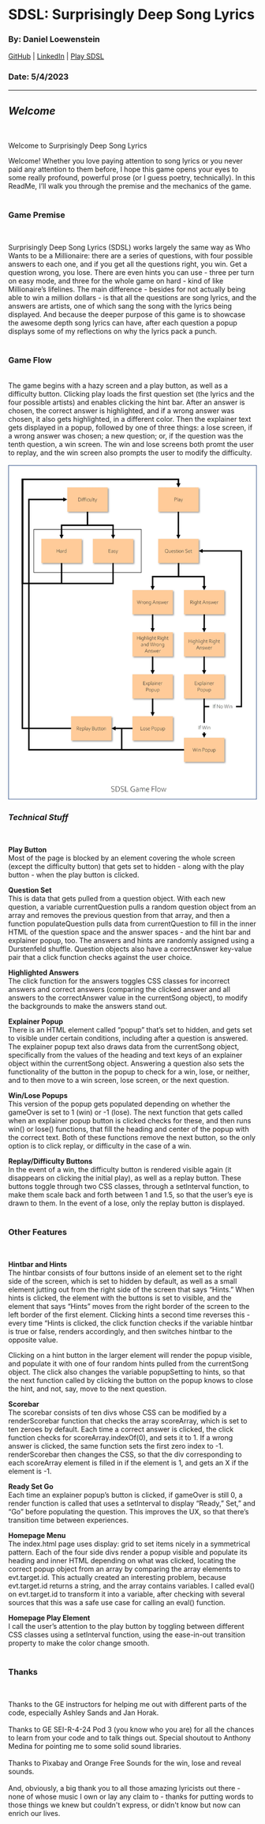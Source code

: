 # SDSL: Surprisingly Deep Song Lyrics

### By: Daniel Loewenstein

[GitHub](https://github.com/loewenst) | [LinkedIn](https://www.linkedin.com/in/daniel-loewenstein-849a67213/) | [Play SDSL](https://sdsl.surge.sh/)

### Date: 5/4/2023

---

## _**Welcome**_

</br>

Welcome to Surprisingly Deep Song Lyrics

Welcome! Whether you love paying attention to song lyrics or you never paid any attention to them before, I hope this game opens your eyes to some really profound, powerful prose (or I guess poetry, technically). In this ReadMe, I’ll walk you through the premise and the mechanics of the game.
</br>
</br>

### **Game Premise**

</br>

Surprisingly Deep Song Lyrics (SDSL) works largely the same way as Who Wants to be a Millionaire: there are a series of questions, with four possible answers to each one, and if you get all the questions right, you win. Get a question wrong, you lose. There are even hints you can use - three per turn on easy mode, and three for the whole game on hard - kind of like Millionaire’s lifelines. The main difference - besides for not actually being able to win a million dollars - is that all the questions are song lyrics, and the answers are artists, one of which sang the song with the lyrics being displayed. And because the deeper purpose of this game is to showcase the awesome depth song lyrics can have, after each question a popup displays some of my reflections on why the lyrics pack a punch.
</br>
</br>

### **Game Flow**

</br>
The game begins with a hazy screen and a play button, as well as a difficulty button. Clicking play loads the first question set (the lyrics and the four possible artists) and enables clicking the hint bar. After an answer is chosen, the correct answer is highlighted, and if a wrong answer was chosen, it also gets highlighted, in a different color. Then the explainer text gets displayed in a popup, followed by one of three things: a lose screen, if a wrong answer was chosen; a new question; or, if the question was the tenth question, a win screen. The win and lose screens both promt the user to replay, and the win screen also prompts the user to modify the difficulty.
</br>
</br>

<img src="images/Game Flow Updated.jpg">

</br>

### _Technical Stuff_

</br>

**Play Button**
</br>
Most of the page is blocked by an element covering the whole screen (except the difficulty button) that gets set to hidden - along with the play button - when the play button is clicked.
</br>

**Question Set**
</br>
This is data that gets pulled from a question object. With each new question, a variable currentQuestion pulls a random question object from an array and removes the previous question from that array, and then a function populateQuestion pulls data from currentQuestion to fill in the inner HTML of the question space and the answer spaces - and the hint bar and explainer popup, too. The answers and hints are randomly assigned using a Durstenfeld shuffle. Question objects also have a correctAnswer key-value pair that a click function checks against the user choice.

**Highlighted Answers**
</br>
The click function for the answers toggles CSS classes for incorrect answers and correct answers (comparing the clicked answer and all answers to the correctAnswer value in the currentSong object), to modify the backgrounds to make the answers stand out.

**Explainer Popup**
</br>
There is an HTML element called “popup” that’s set to hidden, and gets set to visible under certain conditions, including after a question is answered. The explainer popup text also draws data from the currentSong object, specifically from the values of the heading and text keys of an explainer object within the currentSong object. Answering a question also sets the functionality of the button in the popup to check for a win, lose, or neither, and to then move to a win screen, lose screen, or the next question.

**Win/Lose Popups**
</br>
This version of the popup gets populated depending on whether the gameOver is set to 1 (win) or -1 (lose). The next function that gets called when an explainer popup button is clicked checks for these, and then runs win() or lose() functions, that fill the heading and center of the popup with the correct text. Both of these functions remove the next button, so the only option is to click replay, or difficulty in the case of a win.

**Replay/Difficulty Buttons**
</br>
In the event of a win, the difficulty button is rendered visible again (it disappears on clicking the initial play), as well as a replay button. These buttons toggle through two CSS classes, through a setInterval function, to make them scale back and forth between 1 and 1.5, so that the user’s eye is drawn to them. In the event of a lose, only the replay button is displayed.
</br>
</br>

### **Other Features**

</br>

**Hintbar and Hints**
</br>
The hintbar consists of four buttons inside of an element set to the right side of the screen, which is set to hidden by default, as well as a small element jutting out from the right side of the screen that says “Hints.” When hints is clicked, the element with the buttons is set to visible, and the element that says “Hints” moves from the right border of the screen to the left border of the first element. Clicking hints a second time reverses this - every time “Hints is clicked, the click function checks if the variable hintbar is true or false, renders accordingly, and then switches hintbar to the opposite value.

Clicking on a hint button in the larger element will render the popup visible, and populate it with one of four random hints pulled from the currentSong object. The click also changes the variable popupSetting to hints, so that the next function called by clicking the button on the popup knows to close the hint, and not, say, move to the next question.
</br>

**Scorebar**
</br>
The scorebar consists of ten divs whose CSS can be modified by a renderScorebar function that checks the array scoreArray, which is set to ten zeroes by default. Each time a correct answer is clicked, the click function checks for scoreArray.indexOf(0), and sets it to 1. If a wrong answer is clicked, the same function sets the first zero index to -1. renderScorebar then changes the CSS, so that the div corresponding to each scoreArray element is filled in if the element is 1, and gets an X if the element is -1.

**Ready Set Go**
</br>
Each time an explainer popup’s button is clicked, if gameOver is still 0, a render function is called that uses a setInterval to display “Ready,” Set,” and “Go” before populating the question. This improves the UX, so that there’s transition time between experiences.

**Homepage Menu**
</br>
The index.html page uses display: grid to set items nicely in a symmetrical pattern. Each of the four side divs render a popup visible and populate its heading and inner HTML depending on what was clicked, locating the correct popup object from an array by comparing the array elements to evt.target.id. This actually created an interesting problem, because evt.target.id returns a string, and the array contains variables. I called eval() on evt.target.id to transform it into a variable, after checking with several sources that this was a safe use case for calling an eval() function.

**Homepage Play Element**
</br>
I call the user’s attention to the play button by toggling between different CSS classes using a setInterval function, using the ease-in-out transition property to make the color change smooth.
</br>
</br>

### **Thanks**

</br>

Thanks to the GE instructors for helping me out with different parts of the code, especially Ashley Sands and Jan Horak.</br></br>
Thanks to GE SEI-R-4-24 Pod 3 (you know who you are) for all the chances to learn from your code and to talk things out. Special shoutout to Anthony Medina for pointing me to some solid sound libraries.</br></br>Thanks to Pixabay and Orange Free Sounds for the win, lose and reveal sounds. </br></br>And, obviously, a big thank you to all those amazing lyricists out there - none of whose music I own or lay any claim to - thanks for putting words to those things we knew but couldn't express, or didn't know but now can enrich our lives.
